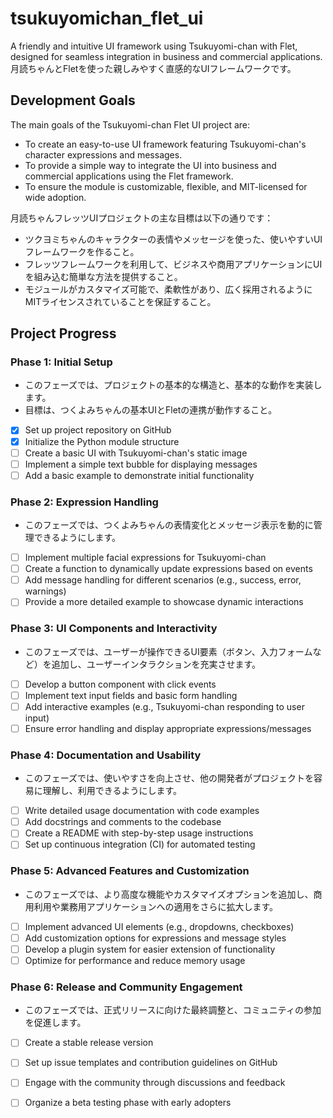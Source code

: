 # tsukuyomichan_flet_ui

A friendly and intuitive UI framework using Tsukuyomi-chan with Flet, designed for seamless integration in business and commercial applications.
月読ちゃんとFletを使った親しみやすく直感的なUIフレームワークです。

## Development Goals

The main goals of the Tsukuyomi-chan Flet UI project are:
- To create an easy-to-use UI framework featuring Tsukuyomi-chan's character expressions and messages.
- To provide a simple way to integrate the UI into business and commercial applications using the Flet framework.
- To ensure the module is customizable, flexible, and MIT-licensed for wide adoption.

月読ちゃんフレッツUIプロジェクトの主な目標は以下の通りです：
- ツクヨミちゃんのキャラクターの表情やメッセージを使った、使いやすいUIフレームワークを作ること。
- フレッツフレームワークを利用して、ビジネスや商用アプリケーションにUIを組み込む簡単な方法を提供すること。
- モジュールがカスタマイズ可能で、柔軟性があり、広く採用されるようにMITライセンスされていることを保証すること。

## Project Progress

### Phase 1: Initial Setup
   - このフェーズでは、プロジェクトの基本的な構造と、基本的な動作を実装します。
   - 目標は、つくよみちゃんの基本UIとFletの連携が動作すること。

   - [x] Set up project repository on GitHub
   - [x] Initialize the Python module structure
   - [ ] Create a basic UI with Tsukuyomi-chan's static image
   - [ ] Implement a simple text bubble for displaying messages
   - [ ] Add a basic example to demonstrate initial functionality

### Phase 2: Expression Handling
   - このフェーズでは、つくよみちゃんの表情変化とメッセージ表示を動的に管理できるようにします。

   - [ ] Implement multiple facial expressions for Tsukuyomi-chan
   - [ ] Create a function to dynamically update expressions based on events
   - [ ] Add message handling for different scenarios (e.g., success, error, warnings)
   - [ ] Provide a more detailed example to showcase dynamic interactions

### Phase 3: UI Components and Interactivity
   - このフェーズでは、ユーザーが操作できるUI要素（ボタン、入力フォームなど）を追加し、ユーザーインタラクションを充実させます。

   - [ ] Develop a button component with click events
   - [ ] Implement text input fields and basic form handling
   - [ ] Add interactive examples (e.g., Tsukuyomi-chan responding to user input)
   - [ ] Ensure error handling and display appropriate expressions/messages

### Phase 4: Documentation and Usability
   - このフェーズでは、使いやすさを向上させ、他の開発者がプロジェクトを容易に理解し、利用できるようにします。

   - [ ] Write detailed usage documentation with code examples
   - [ ] Add docstrings and comments to the codebase
   - [ ] Create a README with step-by-step usage instructions
   - [ ] Set up continuous integration (CI) for automated testing

### Phase 5: Advanced Features and Customization
   - このフェーズでは、より高度な機能やカスタマイズオプションを追加し、商用利用や業務用アプリケーションへの適用をさらに拡大します。

   - [ ] Implement advanced UI elements (e.g., dropdowns, checkboxes)
   - [ ] Add customization options for expressions and message styles
   - [ ] Develop a plugin system for easier extension of functionality
   - [ ] Optimize for performance and reduce memory usage

### Phase 6: Release and Community Engagement
   - このフェーズでは、正式リリースに向けた最終調整と、コミュニティの参加を促進します。

   - [ ] Create a stable release version
   - [ ] Set up issue templates and contribution guidelines on GitHub
   - [ ] Engage with the community through discussions and feedback
   - [ ] Organize a beta testing phase with early adopters


  
